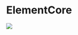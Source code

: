 # ElementCore
[![](https://jitpack.io/v/luiqn2007/ElementCore2.svg)](https://jitpack.io/#luiqn2007/ElementCore2)
